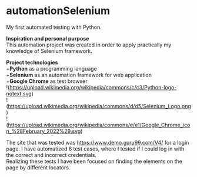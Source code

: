 # automationSelenium
My first automated testing with Python.</br> 

**Inspiration and personal purpose**</br>
This automation project was created in order to apply practically my knowledge of Selenium framework.</br>

**Project technologies**</br>
+**Python** as a programming language </br>
+**Selenium** as an automation framework for web application<br/>
+**Google Chrome** as test browser</br>
!(https://upload.wikimedia.org/wikipedia/commons/c/c3/Python-logo-notext.svg)</br>
!(https://upload.wikimedia.org/wikipedia/commons/d/d5/Selenium_Logo.png)</br>
!(https://upload.wikimedia.org/wikipedia/commons/e/e1/Google_Chrome_icon_%28February_2022%29.svg)





The site that was tested was https://www.demo.guru99.com/V4/ for a login page. I have automatized 6 test cases, where I tested if I could log in with the correct and incorrect credentials.  
Realizing these tests I have been focused on finding the elements on the page by different locators.
